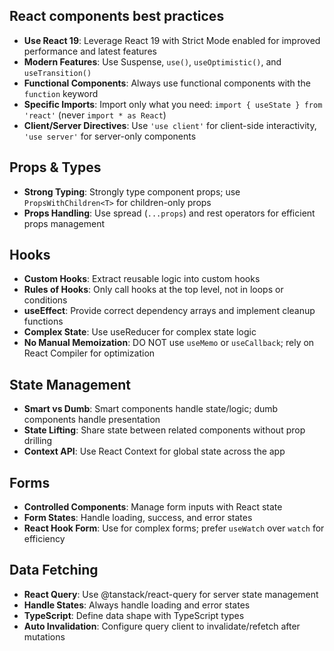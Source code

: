 ## React components best practices

- **Use React 19**: Leverage React 19 with Strict Mode enabled for improved performance and latest features
- **Modern Features**: Use Suspense, `use()`, `useOptimistic()`, and `useTransition()`
- **Functional Components**: Always use functional components with the `function` keyword
- **Specific Imports**: Import only what you need: `import { useState } from 'react'` (never `import * as React`)
- **Client/Server Directives**: Use `'use client'` for client-side interactivity, `'use server'` for server-only components

## Props & Types

- **Strong Typing**: Strongly type component props; use `PropsWithChildren<T>` for children-only props
- **Props Handling**: Use spread (`...props`) and rest operators for efficient props management

## Hooks

- **Custom Hooks**: Extract reusable logic into custom hooks
- **Rules of Hooks**: Only call hooks at the top level, not in loops or conditions
- **useEffect**: Provide correct dependency arrays and implement cleanup functions
- **Complex State**: Use useReducer for complex state logic
- **No Manual Memoization**: DO NOT use `useMemo` or `useCallback`; rely on React Compiler for optimization

## State Management

- **Smart vs Dumb**: Smart components handle state/logic; dumb components handle presentation
- **State Lifting**: Share state between related components without prop drilling
- **Context API**: Use React Context for global state across the app

## Forms

- **Controlled Components**: Manage form inputs with React state
- **Form States**: Handle loading, success, and error states
- **React Hook Form**: Use for complex forms; prefer `useWatch` over `watch` for efficiency

## Data Fetching

- **React Query**: Use @tanstack/react-query for server state management
- **Handle States**: Always handle loading and error states
- **TypeScript**: Define data shape with TypeScript types
- **Auto Invalidation**: Configure query client to invalidate/refetch after mutations
